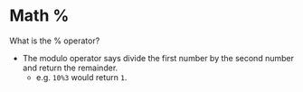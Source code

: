 # Math %

What is the % operator?
- The modulo operator says divide the first number by the second number and return the remainder.
  - e.g. `10%3` would return `1`.  